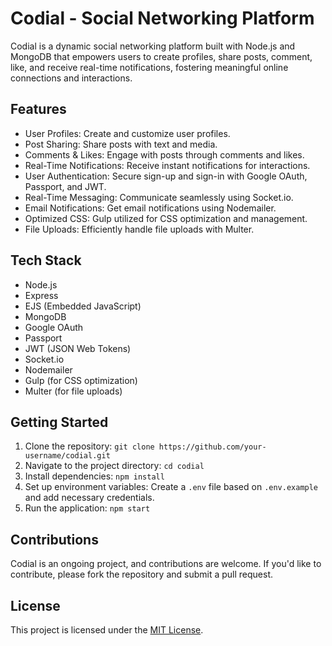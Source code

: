 # Codial - Social Networking Platform

Codial is a dynamic social networking platform built with Node.js and MongoDB that empowers users to create profiles, share posts, comment, like, and receive real-time notifications, fostering meaningful online connections and interactions.

## Features

- User Profiles: Create and customize user profiles.
- Post Sharing: Share posts with text and media.
- Comments & Likes: Engage with posts through comments and likes.
- Real-Time Notifications: Receive instant notifications for interactions.
- User Authentication: Secure sign-up and sign-in with Google OAuth, Passport, and JWT.
- Real-Time Messaging: Communicate seamlessly using Socket.io.
- Email Notifications: Get email notifications using Nodemailer.
- Optimized CSS: Gulp utilized for CSS optimization and management.
- File Uploads: Efficiently handle file uploads with Multer.

## Tech Stack

- Node.js
- Express
- EJS (Embedded JavaScript)
- MongoDB
- Google OAuth
- Passport
- JWT (JSON Web Tokens)
- Socket.io
- Nodemailer
- Gulp (for CSS optimization)
- Multer (for file uploads)

## Getting Started

1. Clone the repository: `git clone https://github.com/your-username/codial.git`
2. Navigate to the project directory: `cd codial`
3. Install dependencies: `npm install`
4. Set up environment variables: Create a `.env` file based on `.env.example` and add necessary credentials.
5. Run the application: `npm start`

## Contributions

Codial is an ongoing project, and contributions are welcome. If you'd like to contribute, please fork the repository and submit a pull request.

## License

This project is licensed under the [MIT License](LICENSE).
